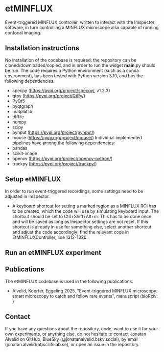 # etMINFLUX
Event-triggered MINFLUX controller, written to interact with the Imspector software, in turn controlling a MINFLUX microscope also capable of running confocal imaging. 

## Installation instructions
No installation of the codebase is required; the repository can be cloned/downloaded/copied, and in order to run the widget __main__.py should be run.
The code requires a Python environment (such as a conda environment), has been tested with Python version 3.10, and has the following dependencies:
- specpy (https://pypi.org/project/specpy/, v1.2.3)
- qtpy (https://pypi.org/project/QtPy/)
- PyQt5
- pyqtgraph
- matplotlib
- tifffile
- numpy
- scipy
- pynput (https://pypi.org/project/pynput/)
- mouse (https://pypi.org/project/mouse/)
Individual implemented pipelines have among the following dependencies:
- pandas
- scikit-image
- opencv (https://pypi.org/project/opencv-python/)
- trackpy (https://pypi.org/project/trackpy/)

## Setup etMINFLUX
In order to run event-triggered recordings, some settings need to be adjusted in Imspector.
- A keyboard shortcut for setting a marked region as a MINFLUX ROI has to be created, which the code will use by simulating keyboard input. The shortcut should be set to Ctrl+Shift+Alt+m. This has to be done once and will be saved as long as Imspector settings are not reset. If this shortcut is already in use for something else, select another shortcut and adjust the code accordingly; find the relevant code in EtMINFLUXController, line 1312-1320.

## Run an etMINFLUX experiment


## Publications
The etMINFLUX codebase is used in the following publications:
- Alvelid, Koerfer, Eggeling 2025, "Event-triggered MINFLUX microscopy: smart microscopy to catch and follow rare events", manuscript (bioRxiv: )

## Contact
If you have any questions about the repository, code, want to use it for your own experiments, or anything else, do not hesitate to contact Jonatan Alvelid on GitHub, BlueSky (@jonatanalvelid.bsky.social), by email (jonatan.alvelid(at)scilifelab.se), or open an issue in the repository.
